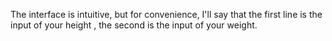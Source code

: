 The interface is intuitive, but for convenience, I'll say that the first line is the input of your height , the second is the input of your weight.
